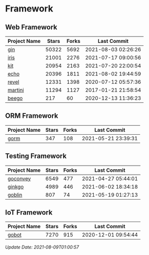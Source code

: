 # Framework

## Web Framework
| Project Name | Stars | Forks | Last Commit |
| ------------ | ----- | ----- | ----------- |
| [gin](https://github.com/gin-gonic/gin) | 50322 | 5692 | 2021-08-03 02:26:26 |
| [iris](https://github.com/kataras/iris) | 21001 | 2276 | 2021-07-17 09:00:56 |
| [kit](https://github.com/go-kit/kit) | 20954 | 2163 | 2021-07-20 22:00:54 |
| [echo](https://github.com/labstack/echo) | 20396 | 1811 | 2021-08-02 19:44:59 |
| [revel](https://github.com/revel/revel) | 12331 | 1398 | 2020-07-12 05:57:36 |
| [martini](https://github.com/go-martini/martini) | 11294 | 1127 | 2017-01-21 21:58:54 |
| [beego](https://github.com/astaxie/beego) | 217 | 60 | 2020-12-13 11:36:23 |

## ORM Framework
| Project Name | Stars | Forks | Last Commit |
| ------------ | ----- | ----- | ----------- |
| [gorm](https://github.com/jinzhu/gorm) | 347 | 108 | 2021-05-21 23:39:31 |

## Testing Framework
| Project Name | Stars | Forks | Last Commit |
| ------------ | ----- | ----- | ----------- |
| [goconvey](https://github.com/smartystreets/goconvey) | 6549 | 477 | 2021-04-27 05:44:01 |
| [ginkgo](https://github.com/onsi/ginkgo) | 4989 | 446 | 2021-06-02 18:34:18 |
| [goblin](https://github.com/franela/goblin) | 807 | 74 | 2021-05-19 01:27:13 |

## IoT Framework
| Project Name | Stars | Forks | Last Commit |
| ------------ | ----- | ----- | ----------- |
| [gobot](https://github.com/hybridgroup/gobot) | 7270 | 915 | 2020-12-01 09:54:44 |

*Update Date: 2021-08-09T01:00:57*